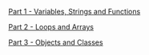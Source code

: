 [Part 1 - Variables, Strings and Functions](https://flynnwebdev.github.io/javascript-slides/class1-export/#/)

[Part 2 - Loops and Arrays](https://flynnwebdev.github.io/javascript-slides/class2-export/#/)

[Part 3 - Objects and Classes](https://flynnwebdev.github.io/javascript-slides/class3-export/#/)

